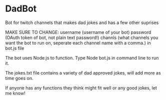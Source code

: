 # DadBot
Bot for twitch channels that makes dad jokes and has a few other suprises

MAKE SURE TO CHANGE:
  username (username of your bot)
  password (OAuth token of bot, not plain text password!)
  channls (what channels you want the bot to run on, seperate each channel name with a comma.)
in bot.js file

The bot uses Node.js to function. Type Node bot.js in command line to run it.

The jokes.txt file contains a variety of dad approved jokes, will add more as time goes on.

If anyone has any functions they think might fit well or any good jokes, let me know!
